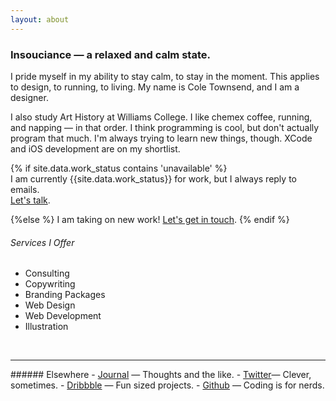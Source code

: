 ```yaml
---
layout: about
---
```


### Insouciance &mdash; a relaxed and calm state.
I pride myself in my ability to stay calm, to stay in the moment. This applies to design, to running, to living. My name is Cole Townsend, and I am a designer.

I  also study Art History at Williams College. I like chemex coffee, running, and napping — in that order. I think programming is cool, but don't actually program that much. I'm always trying to learn new things, though. XCode and iOS development are on my shortlist.

{% if site.data.work_status contains 'unavailable' %}  
I am currently {{site.data.work_status}} for work, but I always reply to emails. <br> <a class="link--accent" href="&#109;&#97;&#105;&#108;&#116;&#111;&#58;%63%6F%6C%65%40%74%77%6E%73%6E%64%2E%63%6F">Let's talk</a>.

{%else %} 
I am taking on new work! <a class="link--accent" href="&#109;&#97;&#105;&#108;&#116;&#111;&#58;%63%6F%6C%65%40%74%77%6E%73%6E%64%2E%63%6F">Let's get in touch</a>.
{% endif %}

###### Services I Offer
- Consulting
- Copywriting
- Branding Packages
- Web Design
- Web Development
- Illustration


<br>
<hr>
###### Elsewhere
- <a class="link--under" href="{{ site.url }}/journal)">Journal</a> &mdash; Thoughts and the like.
- <a class="link--under" href="http://twitter.com/{{ site.author.twitter }}">Twitter</a>&mdash; Clever, sometimes.
- <a class="link--under" href="http://dribbble.com/coletownsend">Dribbble</a> &mdash; Fun sized projects.
-  <a class="link--under" href="http://github.com/coletownsend">Github</a> &mdash; Coding is for nerds.
